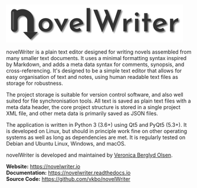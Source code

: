 <img src="https://raw.githubusercontent.com/vkbo/novelWriter/main/setup/novelwriter_text.png">

novelWriter is a plain text editor designed for writing novels assembled from many smaller text
documents. It uses a minimal formatting syntax inspired by Markdown, and adds a meta data syntax
for comments, synopsis, and cross-referencing. It's designed to be a simple text editor that allows
for easy organisation of text and notes, using human readable text files as storage for robustness.

The project storage is suitable for version control software, and also well suited for file
synchronisation tools. All text is saved as plain text files with a meta data header, the core
project structure is stored in a single project XML file, and other meta data is primarily saved as
JSON files.

The application is written in Python 3 (3.6+) using Qt5 and PyQt5 (5.3+). It is developed on Linux,
but should in principle work fine on other operating systems as well as long as dependencies are
met. It is regularly tested on Debian and Ubuntu Linux, Windows, and macOS.

novelWriter is developed and maintained by [Veronica Berglyd Olsen](https://github.com/vkbo).

**Website:** https://novelwriter.io  
**Documentation:** https://novelwriter.readthedocs.io  
**Source Code:** https://github.com/vkbo/novelWriter
